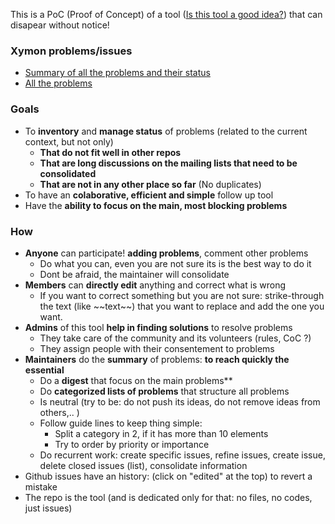This is a PoC (Proof of Concept) of a tool ([Is this tool a good idea?](https://github.com/xymon-monitoring/problem-solving/issues/17)) that can disapear without notice!



### Xymon problems/issues
- [Summary of all the problems and their status](https://github.com/xymon-monitoring/problem-solving/issues/1)
- [All the problems](https://github.com/xymon-monitoring/problem-solving/issues)


### Goals
- To **inventory** and **manage status** of problems (related to the current context, but not only)
  -  **That do not fit well in other repos**
  -  **That are long discussions on the mailing lists that need to be consolidated** 
  -  **That are not in any other place so far** (No duplicates)
- To have an  **colaborative, efficient and simple** follow up tool
- Have the **ability to focus on the main, most blocking problems**

### How
- **Anyone** can participate! **adding problems**, comment other problems
  - Do what you can, even you are not sure its is the best way to do it
  - Dont be afraid, the maintainer will consolidate 
- **Members** can **directly edit** anything and correct what is wrong
  - If you want to correct something but you are not sure: strike-through the text (like \~\~text\~\~) that you want to replace and add the one you want.  
- **Admins** of this tool **help in finding solutions** to resolve problems
  - They take care of the community and its volunteers (rules, CoC ?)
  - They assign people with their consentement to problems 
- **Maintainers** do the **summary** of problems: **to reach quickly the essential** 
  - Do a **digest** that focus on the main problems**
  - Do **categorized lists of problems** that structure all problems
  - Is neutral (try to be: do not push its ideas, do not remove ideas from others,.. )
  - Follow guide lines to keep thing simple:
    - Split a category in 2, if it has more than 10 elements 
    - Try to order by priority or importance
  - Do recurrent work: create specific issues, refine issues, create issue, delete closed issues (list), consolidate information
- Github issues have an history: (click on "edited" at the top) to revert a mistake 
- The repo is the tool (and is dedicated only for that: no files, no codes, just issues)

 


